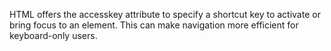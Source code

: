HTML offers the accesskey attribute to specify a shortcut key to activate or bring focus to an element. This can make navigation more efficient for keyboard-only users.
